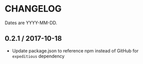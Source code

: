 # CHANGELOG

Dates are YYYY-MM-DD.

## 0.2.1 / 2017-10-18
* Update package.json to reference npm instead of GitHub for `expeditious` dependency
